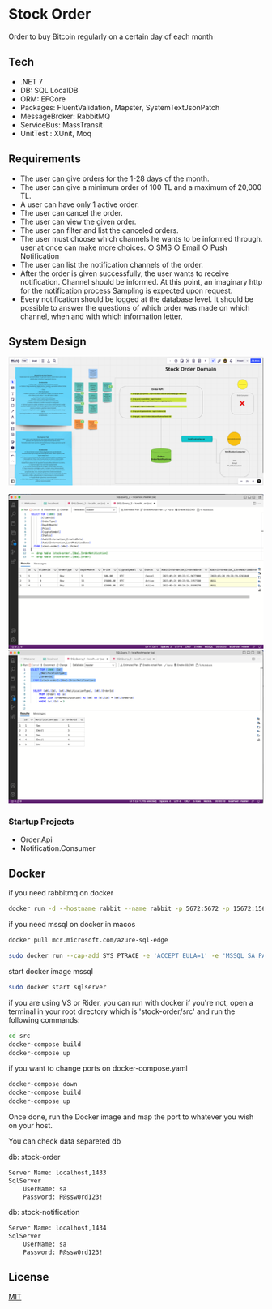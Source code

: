 # Stock Order
Order to buy Bitcoin regularly on a certain day of each month

## Tech
* .NET 7
* DB: SQL LocalDB
* ORM: EFCore
* Packages: FluentValidation, Mapster, SystemTextJsonPatch
* MessageBroker: RabbitMQ
* ServiceBus: MassTransit
* UnitTest : XUnit, Moq

## Requirements
* The user can give orders for the 1-28 days of the month.
* The user can give a minimum order of 100 TL and a maximum of 20,000 TL.
* A user can have only 1 active order.
* The user can cancel the order.
* The user can view the given order.
* The user can filter and list the canceled orders.
* The user must choose which channels he wants to be informed through. user at once can make more choices.
  ○ SMS
  ○ Email
  ○ Push Notification
* The user can list the notification channels of the order.
* After the order is given successfully, the user wants to receive notification.
  Channel should be informed. At this point, an imaginary http for the notification process
  Sampling is expected upon request.
* Every notification should be logged at the database level. It should be possible to answer the questions of which order was made on which channel, when and with which information letter.


## System Design
![system design](https://github.com/gulizay91/stock-order/blob/main/etc/system-design.png?raw=true)

![sample data order](https://github.com/gulizay91/stock-order/blob/main/etc/ss-sql-1.png?raw=true)
![sample data orderNotification](https://github.com/gulizay91/stock-order/blob/main/etc/ss-sql-2.png?raw=true)


### Startup Projects
* Order.Api
* Notification.Consumer

## Docker
if you need rabbitmq on docker
```sh
docker run -d --hostname rabbit --name rabbit -p 5672:5672 -p 15672:15672 rabbitmq:3-management
```
if you need mssql on docker in macos
```sh
docker pull mcr.microsoft.com/azure-sql-edge
```
```sh
sudo docker run --cap-add SYS_PTRACE -e 'ACCEPT_EULA=1' -e 'MSSQL_SA_PASSWORD=P@ssw0rd123!' -p 1433:1433 --name sqlserver -d mcr.microsoft.com/azure-sql-edge
```
start docker image mssql
```sh
sudo docker start sqlserver
```

if you are using VS or Rider, you can run with docker
if you're not, open a terminal in your root directory which is 'stock-order/src' and run the following commands:
	
```sh
cd src
docker-compose build
docker-compose up
```

if you want to change ports on docker-compose.yaml
```sh
docker-compose down
docker-compose build
docker-compose up
```
Once done, run the Docker image and map the port to whatever you wish on
your host.

You can check data separeted db

db: stock-order
```
Server Name: localhost,1433
SqlServer
    UserName: sa
    Password: P@ssw0rd123!
```
db: stock-notification
```
Server Name: localhost,1434
SqlServer
    UserName: sa
    Password: P@ssw0rd123!
```

## License
[MIT](https://choosealicense.com/licenses/mit/)
